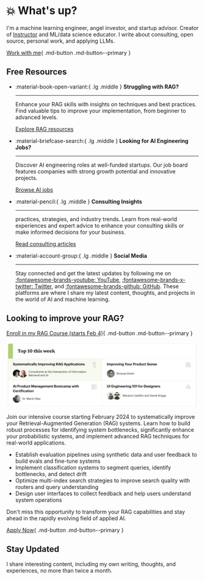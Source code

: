 # :boom: What's up?

I'm a machine learning engineer, angel investor, and startup advisor. Creator of [Instructor](https://github.com/jxnl/instructor) and ML/data science educator. I write about consulting, open source, personal work, and applying LLMs. 

[Work with me](services.md){ .md-button .md-button--primary }


## Free Resources

<div class="grid cards" markdown>

-   :material-book-open-variant:{ .lg .middle } __Struggling with RAG?__

    ---

    Enhance your RAG skills with insights on techniques and best practices. Find valuable tips to improve your implementation, from beginner to advanced levels.

    [Explore RAG resources](/writing/category/rag/)

-   :material-briefcase-search:{ .lg .middle } __Looking for AI Engineering Jobs?__

    ---

    Discover AI engineering roles at well-funded startups. Our job board features companies with strong growth potential and innovative projects.

    [Browse AI jobs](https://jobs.applied-llms.org/)

-   :material-pencil:{ .lg .middle } __Consulting Insights__

    ---

     practices, strategies, and industry trends. Learn from real-world experiences and expert advice to enhance your consulting skills or make informed decisions for your business.

    [Read consulting articles](/writing/category/consulting/)


-   :material-account-group:{ .lg .middle } __Social Media__

    ---

    Stay connected and get the latest updates by following me on [:fontawesome-brands-youtube: YouTube](https://www.youtube.com/@jxnlco), [:fontawesome-brands-x-twitter: Twitter](https://x.com/jxnlco), and [:fontawesome-brands-github: GitHub](https://github.com/jxnl). These platforms are where I share my latest content, thoughts, and projects in the world of AI and machine learning.

</div>

## Looking to improve your RAG?

[Enroll in my RAG Course (starts Feb 4)](https://maven.com/applied-llms/rag-playbook){ .md-button .md-button--primary }

[![RAG Course Image](writing/posts/img/rag-playbook-course.png)](https://maven.com/applied-llms/rag-playbook)

Join our intensive course starting February 2024 to systematically improve your Retrieval-Augmented Generation (RAG) systems. Learn how to build robust processes for identifying system bottlenecks, significantly enhance your probabilistic systems, and implement advanced RAG techniques for real-world applications.

- Establish evaluation pipelines using synthetic data and user feedback to build evals and fine-tune systems
- Implement classification systems to segment queries, identify bottlenecks, and detect drift
- Optimize multi-index search strategies to improve search quality with routers and query understanding
- Design user interfaces to collect feedback and help users understand system operations

Don't miss this opportunity to transform your RAG capabilities and stay ahead in the rapidly evolving field of applied AI.

[Apply Now](https://maven.com/applied-llms/rag-playbook){ .md-button .md-button--primary }

## Stay Updated

I share interesting content, including my own writing, thoughts, and experiences, no more than twice a month.
<script async data-uid="fe6b71773e" src="https://fivesixseven.ck.page/fe6b71773e/index.js"></script>